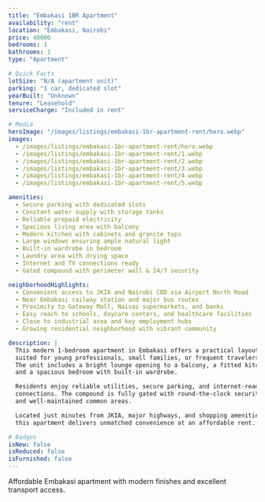 ```yaml
---
title: "Embakasi 1BR Apartment"
availability: "rent"
location: "Embakasi, Nairobi"
price: 40000
bedrooms: 1
bathrooms: 1
type: "Apartment"

# Quick Facts
lotSize: "N/A (apartment unit)"
parking: "1 car, dedicated slot"
yearBuilt: "Unknown"
tenure: "Leasehold"
serviceCharge: "Included in rent"

# Media
heroImage: "/images/listings/embakasi-1br-apartment-rent/hero.webp"
images:
  - /images/listings/embakasi-1br-apartment-rent/hero.webp
  - /images/listings/embakasi-1br-apartment-rent/1.webp
  - /images/listings/embakasi-1br-apartment-rent/2.webp
  - /images/listings/embakasi-1br-apartment-rent/3.webp
  - /images/listings/embakasi-1br-apartment-rent/4.webp
  - /images/listings/embakasi-1br-apartment-rent/5.webp

amenities:
  - Secure parking with dedicated slots
  - Constant water supply with storage tanks
  - Reliable prepaid electricity
  - Spacious living area with balcony
  - Modern kitchen with cabinets and granite tops
  - Large windows ensuring ample natural light
  - Built-in wardrobe in bedroom
  - Laundry area with drying space
  - Internet and TV connections ready
  - Gated compound with perimeter wall & 24/7 security

neighborhoodHighlights:
  - Convenient access to JKIA and Nairobi CBD via Airport North Road
  - Near Embakasi railway station and major bus routes
  - Proximity to Gateway Mall, Naivas supermarkets, and banks
  - Easy reach to schools, daycare centers, and healthcare facilities
  - Close to industrial area and key employment hubs
  - Growing residential neighborhood with vibrant community

description: |
  This modern 1-bedroom apartment in Embakasi offers a practical layout 
  suited for young professionals, small families, or frequent travelers. 
  The unit includes a bright lounge opening to a balcony, a fitted kitchen, 
  and a spacious bedroom with built-in wardrobe.  

  Residents enjoy reliable utilities, secure parking, and internet-ready 
  connections. The compound is fully gated with round-the-clock security 
  and well-maintained common areas.  

  Located just minutes from JKIA, major highways, and shopping amenities, 
  this apartment delivers unmatched convenience at an affordable rent.

# Badges
isNew: false
isReduced: false
isFurnished: false
---
```

Affordable Embakasi apartment with modern finishes and excellent transport access.
